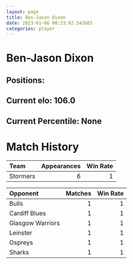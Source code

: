 ```yaml
---  
layout: page  
title: Ben-Jason Dixon  
date: 2023-01-06 00:23:02.542665  
categories: player  
---
```

# Ben-Jason Dixon

## Positions: 

## Current elo: 106.0

## Current Percentile: None

# Match History


| Team     |   Appearances |   Win Rate |
|:---------|--------------:|-----------:|
| Stormers |             6 |          1 |

| Opponent         |   Matches |   Win Rate |
|:-----------------|----------:|-----------:|
| Bulls            |         1 |          1 |
| Cardiff Blues    |         1 |          1 |
| Glasgow Warriors |         1 |          1 |
| Leinster         |         1 |          1 |
| Ospreys          |         1 |          1 |
| Sharks           |         1 |          1 |